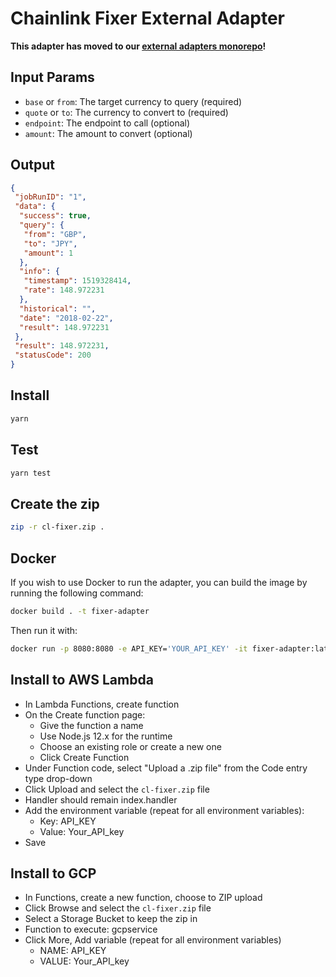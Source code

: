 # Chainlink Fixer External Adapter

**This adapter has moved to our [external adapters monorepo](https://github.com/smartcontractkit/external-adapters-js)!**

## Input Params

- `base` or `from`: The target currency to query (required)
- `quote` or `to`: The currency to convert to (required)
- `endpoint`: The endpoint to call (optional)
- `amount`: The amount to convert (optional)

## Output

```json
{
 "jobRunID": "1",
 "data": {
  "success": true,
  "query": {
   "from": "GBP",
   "to": "JPY",
   "amount": 1
  },
  "info": {
   "timestamp": 1519328414,
   "rate": 148.972231
  },
  "historical": "",
  "date": "2018-02-22",
  "result": 148.972231
 },
 "result": 148.972231,
 "statusCode": 200
}
```

## Install

```bash
yarn
```

## Test

```bash
yarn test
```

## Create the zip

```bash
zip -r cl-fixer.zip .
```

## Docker

If you wish to use Docker to run the adapter, you can build the image by running the following command:

```bash
docker build . -t fixer-adapter
```

Then run it with:

```bash
docker run -p 8080:8080 -e API_KEY='YOUR_API_KEY' -it fixer-adapter:latest
```

## Install to AWS Lambda

- In Lambda Functions, create function
- On the Create function page:
  - Give the function a name
  - Use Node.js 12.x for the runtime
  - Choose an existing role or create a new one
  - Click Create Function
- Under Function code, select "Upload a .zip file" from the Code entry type drop-down
- Click Upload and select the `cl-fixer.zip` file
- Handler should remain index.handler
- Add the environment variable (repeat for all environment variables):
  - Key: API_KEY
  - Value: Your_API_key
- Save


## Install to GCP

- In Functions, create a new function, choose to ZIP upload
- Click Browse and select the `cl-fixer.zip` file
- Select a Storage Bucket to keep the zip in
- Function to execute: gcpservice
- Click More, Add variable (repeat for all environment variables)
  - NAME: API_KEY
  - VALUE: Your_API_key
